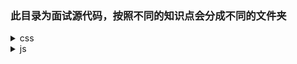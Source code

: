 ### 此目录为面试源代码，按照不同的知识点会分成不同的文件夹

<details>
<summary>css</summary>

* [布局](./css/layout)
    * [三栏布局](./css/layout/三栏布局.html)
</details>

<details>
<summary>js</summary>

* [数组方法](./js/array)
    * [reduce](./js/array/reduce.md)
</details>